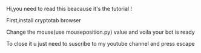 Hi,you need to read this beacause it's the tutorial !

First,install cryptotab browser

Change the mouse(use mouseposition.py) value and voila your bot is ready

To close it u just need to suscribe to my youtube channel and press escape
